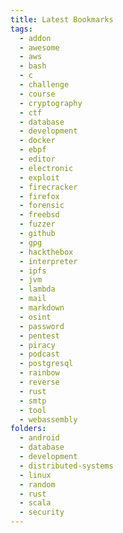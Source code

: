 ```yaml
---
title: Latest Bookmarks
tags:
  - addon
  - awesome
  - aws
  - bash
  - c
  - challenge
  - course
  - cryptography
  - ctf
  - database
  - development
  - docker
  - ebpf
  - editor
  - electronic
  - exploit
  - firecracker
  - firefox
  - forensic
  - freebsd
  - fuzzer
  - github
  - gpg
  - hackthebox
  - interpreter
  - ipfs
  - jvm
  - lambda
  - mail
  - markdown
  - osint
  - password
  - pentest
  - piracy
  - podcast
  - postgresql
  - rainbow
  - reverse
  - rust
  - smtp
  - tool
  - webassembly
folders:
  - android
  - database
  - development
  - distributed-systems
  - linux
  - random
  - rust
  - scala
  - security
---
```

